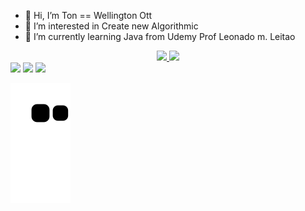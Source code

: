 - 👋 Hi, I’m Ton == Wellington Ott
- 👀 I’m interested in Create new Algorithmic
- 🌱 I’m currently learning Java from Udemy Prof Leonado m. Leitao

<div align="center">
  <a href="https://github.com/Tomasboy008">
  <img height="180em" src="https://github-readme-stats.vercel.app/api?username=Tomasboy008&show_icons=true&theme=dark&include_all_commits=true&count_private=true"/>
  <img height="180em" src="https://github-readme-stats.vercel.app/api/top-langs/?username=Tomasboy008&layout=compact&langs_count=7&theme=dark"/> 
</div>
<div> 
 <a href="https://discord.gg/wagxzStdcR" target="_blank"><img src="https://img.shields.io/badge/Discord-7289DA?style=for-the-badge&logo=discord&logoColor=white" target="_blank"></a> 
  <a href = "mailto:wellingtonott@gmail.com"><img src="https://img.shields.io/badge/-Gmail-%23333?style=for-the-badge&logo=gmail&logoColor=white" target="_blank"></a>
  <a href="https://www.linkedin.com/in/wellington-ott-721966160/" target="_blank"><img src="https://img.shields.io/badge/-LinkedIn-%230077B5?style=for-the-badge&logo=linkedin&logoColor=white" target="_blank"></a> 
 
  ![Snake animation](https://github.com/rafaballerini/rafaballerini/blob/output/github-contribution-grid-snake.svg)
 
</div>
